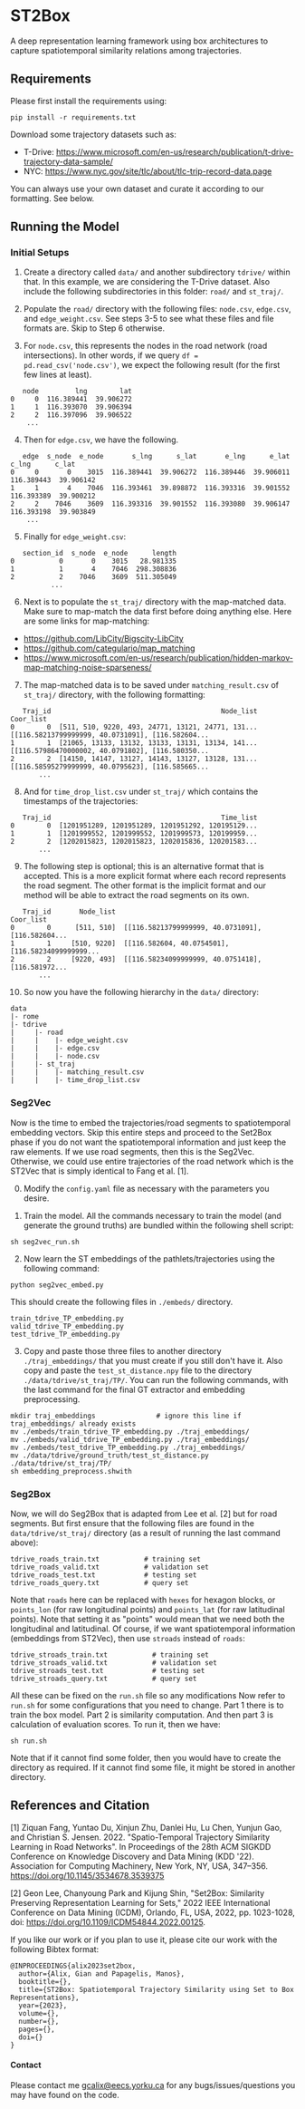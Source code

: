 # ST2Box
A deep representation learning framework using box architectures to capture spatiotemporal similarity relations among trajectories.

## Requirements

Please first install the requirements using:

```
pip install -r requirements.txt
```

Download some trajectory datasets such as:

* T-Drive: https://www.microsoft.com/en-us/research/publication/t-drive-trajectory-data-sample/
* NYC: https://www.nyc.gov/site/tlc/about/tlc-trip-record-data.page

You can always use your own dataset and curate it according to our formatting. See below.

## Running the Model

### Initial Setups

1. Create a directory called ```data/``` and another subdirectory ```tdrive/``` within that. In this example, we are considering the T-Drive dataset. Also include the following subdirectories in this folder: ```road/``` and ```st_traj/```.

2. Populate the ```road/``` directory with the following files: ```node.csv```, ```edge.csv```, and ```edge_weight.csv```. See steps 3-5 to see what these files and file formats are. Skip to Step 6 otherwise.

3. For ```node.csv```, this represents the nodes in the road network (road intersections). In other words, if we query ```df = pd.read_csv('node.csv')```, we expect the following result (for the first few lines at least).

```
   node         lng        lat
0     0  116.389441  39.906272
1     1  116.393070  39.906394
2     2  116.397096  39.906522
    ...
```

4. Then for ```edge.csv```, we have the following.

```
   edge  s_node  e_node       s_lng      s_lat       e_lng      e_lat       c_lng      c_lat
0     0       0    3015  116.389441  39.906272  116.389446  39.906011  116.389443  39.906142
1     1       4    7046  116.393461  39.898872  116.393316  39.901552  116.393389  39.900212
2     2    7046    3609  116.393316  39.901552  116.393080  39.906147  116.393198  39.903849
    ...
```

5. Finally for ```edge_weight.csv```:

```
   section_id  s_node  e_node      length
0           0       0    3015   28.981335
1           1       4    7046  298.308836
2           2    7046    3609  511.305049
          ...
```

6. Next is to populate the ```st_traj/``` directory with the map-matched data. Make sure to map-match the data first before doing anything else. Here are some links for map-matching:

* https://github.com/LibCity/Bigscity-LibCity
* https://github.com/categulario/map_matching
* https://www.microsoft.com/en-us/research/publication/hidden-markov-map-matching-noise-sparseness/

7. The map-matched data is to be saved under ```matching_result.csv``` of ```st_traj/``` directory, with the following formatting:

```
   Traj_id                                          Node_list                                          Coor_list
0        0  [511, 510, 9220, 493, 24771, 13121, 24771, 131...  [[116.58213799999999, 40.0731091], [116.582604...
1        1  [21065, 13133, 13132, 13133, 13131, 13134, 141...  [[116.57986470000002, 40.0791802], [116.580350...
2        2  [14150, 14147, 13127, 14143, 13127, 13128, 131...  [[116.58595279999999, 40.0795623], [116.585665...
       ...
```

8. And for ```time_drop_list.csv``` under ```st_traj/``` which contains the timestamps of the trajectories:

```
   Traj_id                                          Time_list
0        0  [1201951289, 1201951289, 1201951292, 120195129...
1        1  [1201999552, 1201999552, 1201999573, 120199959...
2        2  [1202015823, 1202015823, 1202015836, 120201583...
       ...
```

9. The following step is optional; this is an alternative format that is accepted. This is a more explicit format where each record represents the road segment. The other format is the implicit format and our method will be able to extract the road segments on its own.

```
   Traj_id       Node_list                                          Coor_list
0        0      [511, 510]  [[116.58213799999999, 40.0731091], [116.582604...
1        1     [510, 9220]  [[116.582604, 40.0754501], [116.58234099999999...
2        2     [9220, 493]  [[116.58234099999999, 40.0751418], [116.581972...
       ...
```

10. So now you have the following hierarchy in the ```data/``` directory:

```
data
|- rome
|- tdrive
|     |- road
|     |    |- edge_weight.csv
|     |    |- edge.csv
|     |    |- node.csv
|     |- st_traj
|     |    |- matching_result.csv
|     |    |- time_drop_list.csv
```

### Seg2Vec

Now is the time to embed the trajectories/road segments to spatiotemporal embedding vectors. Skip this entire steps and proceed to the Set2Box phase if you do not want the spatiotemporal information and just keep the raw elements. If we use road segments, then this is the Seg2Vec. Otherwise, we could use entire trajectories of the road network which is the ST2Vec that is simply identical to Fang et al. [1].

0. Modify the ```config.yaml``` file as necessary with the parameters you desire.

1. Train the model. All the commands necessary to train the model (and generate the ground truths) are bundled within the following shell script:

```
sh seg2vec_run.sh
```

2. Now learn the ST embeddings of the pathlets/trajectories using the following command:

```
python seg2vec_embed.py
```

This should create the following files in ```./embeds/``` directory.

```
train_tdrive_TP_embedding.py
valid_tdrive_TP_embedding.py
test_tdrive_TP_embedding.py
```

3. Copy and paste those three files to another directory ```./traj_embeddings/``` that you must create if you still don't have it.  Also copy and paste the ```test_st_distance.npy``` file to the directory ```./data/tdrive/st_traj/TP/```. You can run the following commands, with the last command for the final GT extractor and embedding preprocessing.

```
mkdir traj_embeddings               # ignore this line if traj_embeddings/ already exists 
mv ./embeds/train_tdrive_TP_embedding.py ./traj_embeddings/ 
mv ./embeds/valid_tdrive_TP_embedding.py ./traj_embeddings/
mv ./embeds/test_tdrive_TP_embedding.py ./traj_embeddings/
mv ./data/tdrive/ground_truth/test_st_distance.py ./data/tdrive/st_traj/TP/
sh embedding_preprocess.shwith
```

### Seg2Box

Now, we will do Seg2Box that is adapted from Lee et al. [2] but for road segments. But first ensure that the following files are found in the ```data/tdrive/st_traj/``` directory (as a result of running the last command above):

```
tdrive_roads_train.txt           # training set
tdrive_roads_valid.txt           # validation set
tdrive_roads_test.txt            # testing set
tdrive_roads_query.txt           # query set
```

Note that ```roads``` here can be replaced with ```hexes``` for hexagon blocks, or ```points_lon``` (for raw longitudinal points) and ```points_lat``` (for raw latitudinal points). Note that setting it as "points" would mean that we need both the longitudinal and latitudinal. Of course, if we want spatiotemporal information (embeddings from ST2Vec), then use ```stroads``` instead of ```roads```:

```
tdrive_stroads_train.txt           # training set
tdrive_stroads_valid.txt           # validation set
tdrive_stroads_test.txt            # testing set
tdrive_stroads_query.txt           # query set
```

All these can be fixed on the ```run.sh``` file so any modifications Now refer to ```run.sh``` for some configurations that you need to change.  Part 1 there is to train the box model. Part 2 is similarity computation. And then part 3 is calculation of evaluation scores. To run it, then we have:

```
sh run.sh
```

Note that if it cannot find some folder, then you would have to create the directory as required. If it cannot find some file, it might be stored in another directory.

## References and Citation

[1] Ziquan Fang, Yuntao Du, Xinjun Zhu, Danlei Hu, Lu Chen, Yunjun Gao, and Christian S. Jensen. 2022. "Spatio-Temporal Trajectory Similarity Learning in Road Networks". In Proceedings of the 28th ACM SIGKDD Conference on Knowledge Discovery and Data Mining (KDD '22). Association for Computing Machinery, New York, NY, USA, 347–356. https://doi.org/10.1145/3534678.3539375

[2] Geon Lee, Chanyoung Park and Kijung Shin, "Set2Box: Similarity Preserving Representation Learning for Sets," 2022 IEEE International Conference on Data Mining (ICDM), Orlando, FL, USA, 2022, pp. 1023-1028, doi: https://doi.org/10.1109/ICDM54844.2022.00125.

If you like our work or if you plan to use it, please cite our work with the following Bibtex format:

```
@INPROCEEDINGS{alix2023set2box,
  author={Alix, Gian and Papagelis, Manos},
  booktitle={}, 
  title={ST2Box: Spatiotemporal Trajectory Similarity using Set to Box Representations}, 
  year={2023},
  volume={},
  number={},
  pages={},
  doi={}
}

```

#### Contact

Please contact me gcalix@eecs.yorku.ca for any bugs/issues/questions you may have found on the code.
